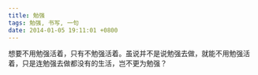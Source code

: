 ```yaml
---
title: 勉强
tags: 勉强, 书写, 一句
date: 2014-01-05 19:11:01 +0800
---
```



想要不用勉强活着，只有不勉强活着。虽说并不是说勉强去做，就能不用勉强活着，只是连勉强去做都没有的生活，岂不更为勉强？

